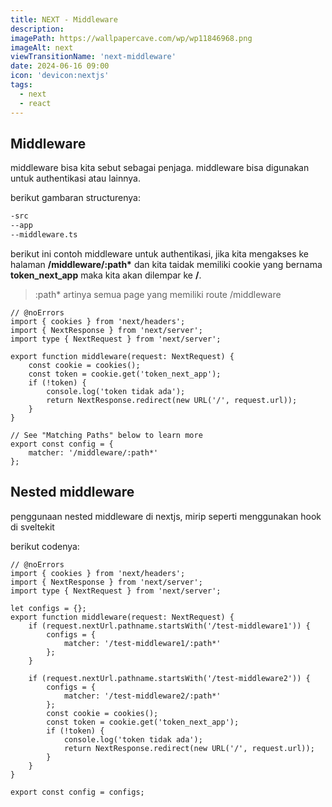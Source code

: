 ```yaml
---
title: NEXT - Middleware
description:
imagePath: https://wallpapercave.com/wp/wp11846968.png
imageAlt: next
viewTransitionName: 'next-middleware'
date: 2024-06-16 09:00
icon: 'devicon:nextjs'
tags:
  - next
  - react
---
```


## Middleware

middleware bisa kita sebut sebagai penjaga. middleware bisa digunakan untuk authentikasi atau lainnya.

berikut gambaran structurenya:

```md
-src
--app
--middleware.ts
```

berikut ini contoh middleware untuk authentikasi, jika kita mengakses ke halaman **/middleware/:path\*** dan kita taidak memiliki cookie yang bernama **token_next_app** maka kita akan dilempar ke **/**.

> :path\* artinya semua page yang memiliki route /middleware

```tsx
// @noErrors
import { cookies } from 'next/headers';
import { NextResponse } from 'next/server';
import type { NextRequest } from 'next/server';

export function middleware(request: NextRequest) {
	const cookie = cookies();
	const token = cookie.get('token_next_app');
	if (!token) {
		console.log('token tidak ada');
		return NextResponse.redirect(new URL('/', request.url));
	}
}

// See "Matching Paths" below to learn more
export const config = {
	matcher: '/middleware/:path*'
};
```

## Nested middleware

penggunaan nested middleware di nextjs, mirip seperti menggunakan hook di sveltekit

berikut codenya:

```tsx
// @noErrors
import { cookies } from 'next/headers';
import { NextResponse } from 'next/server';
import type { NextRequest } from 'next/server';

let configs = {};
export function middleware(request: NextRequest) {
	if (request.nextUrl.pathname.startsWith('/test-middleware1')) {
		configs = {
			matcher: '/test-middleware1/:path*'
		};
	}

	if (request.nextUrl.pathname.startsWith('/test-middleware2')) {
		configs = {
			matcher: '/test-middleware2/:path*'
		};
		const cookie = cookies();
		const token = cookie.get('token_next_app');
		if (!token) {
			console.log('token tidak ada');
			return NextResponse.redirect(new URL('/', request.url));
		}
	}
}

export const config = configs;
```
